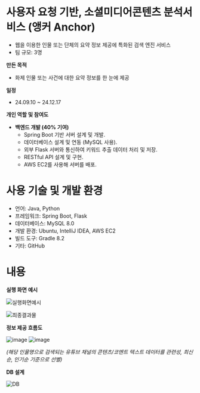 # 사용자 요청 기반, 소셜미디어콘텐츠 분석서비스 (앵커 Anchor)
- 웹을 이용한 인물 또는 단체의 요약 정보 제공에 특화된 검색 엔진 서비스
- 팀 규모: 3명
  
**만든 목적**
- 화제 인물 또는 사건에 대한 요약 정보를 한 눈에 제공

**일정**
- 24.09.10 ~ 24.12.17

**개인 역할 및 참여도**
- **백엔드 개발 (40% 기여)**
  - Spring Boot 기반 서버 설계 및 개발.  
  - 데이터베이스 설계 및 연동 (MySQL 사용).  
  - 외부 Flask 서버와 통신하여 키워드 추출 데이터 처리 및 저장.  
  - RESTful API 설계 및 구현.
  - AWS EC2를 사용해 서버를 배포.

# 사용 기술 및 개발 환경
- 언어: Java, Python
- 프레임워크: Spring Boot, Flask
- 데이터베이스: MySQL 8.0
- 개발 환경: Ubuntu, IntelliJ IDEA, AWS EC2
- 빌드 도구: Gradle 8.2
- 기타: GitHub

# 내용
**실행 화면 예시**

![실행화면예시](https://github.com/user-attachments/assets/e15c2820-da1a-45f1-bdd1-09f37a6a076b)

![최종결과물](https://github.com/user-attachments/assets/a43d97d4-e35c-4faf-bda3-f119bc3e2efe)


**정보 제공 흐름도**

![image](https://github.com/user-attachments/assets/e694a617-a0b0-44b5-ac24-dce269cbea98)
![image](https://github.com/user-attachments/assets/db103286-9941-4b88-9069-5371dc308ae4)

*(해당 인물명으로 검색되는 유튜브 채널의 콘텐츠/코멘트 텍스트 데이터를 관련성, 최신순, 인기순 기준으로 선별)*


**DB 설계**

![DB](https://github.com/user-attachments/assets/50d5f0e5-b347-42af-b778-f083109750b6)
